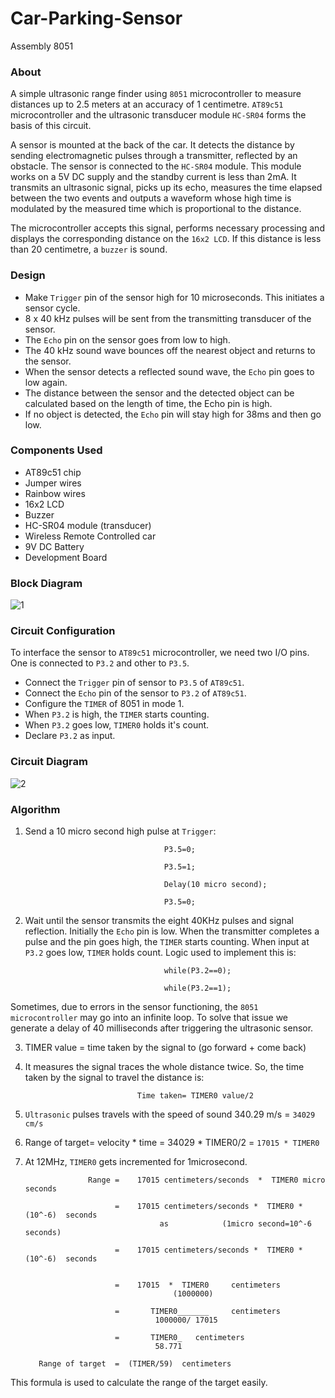 # Car-Parking-Sensor

Assembly 8051

### About
A simple ultrasonic range finder using `8051` microcontroller to measure distances up to 2.5 meters at an accuracy of 1
centimetre. `AT89c51` microcontroller and the ultrasonic transducer module `HC-SR04` forms the basis of this circuit.

A sensor is mounted at the back of the car. It detects the distance by sending electromagnetic
pulses through a transmitter, reflected by an obstacle. The sensor is connected to the `HC-SR04` module. This module works on a 5V DC supply and the standby current is less than 2mA. It transmits an ultrasonic signal, picks up its echo, measures the time elapsed between the two events and outputs a waveform whose high time is modulated by the measured time which is proportional to the distance. 

The microcontroller accepts this signal, performs necessary processing and displays the corresponding distance on the `16x2 LCD`. 
If this distance is less than 20 centimetre, a `buzzer` is sound.

### Design
* Make `Trigger` pin of the sensor high for 10 microseconds. This initiates a sensor cycle.
* 8 x 40 kHz pulses will be sent from the transmitting transducer of the sensor.
* The `Echo` pin on the sensor goes from low to high.
* The 40 kHz sound wave bounces off the nearest object and returns to the sensor.
* When the sensor detects a reflected sound wave, the `Echo` pin goes to low again.
* The distance between the sensor and the detected object can be calculated based on the length of time, the Echo pin is high.
* If no object is detected, the `Echo` pin will stay high for 38ms and then go low. 

### Components Used
*	AT89c51 chip 
*	Jumper wires
* Rainbow wires
* 16x2 LCD
* Buzzer
* HC-SR04 module (transducer)
* Wireless Remote Controlled car
* 9V DC Battery
* Development Board

### Block Diagram
![1](https://user-images.githubusercontent.com/23147474/30789155-7e7a9570-a171-11e7-944a-6f9712aa4b9f.JPG)

### Circuit Configuration
To interface the sensor to `AT89c51` microcontroller, we need two I/O pins. One is connected to `P3.2` and other to `P3.5`.
* Connect the `Trigger` pin of sensor to `P3.5` of `AT89c51`.
* Connect the `Echo` pin of the sensor to `P3.2` of `AT89c51`.
* Configure the `TIMER` of 8051 in mode 1.
* When `P3.2` is high, the `TIMER` starts counting.
* When `P3.2` goes low, `TIMER0` holds it's count.
* Declare `P3.2` as input.

### Circuit Diagram
![2](https://user-images.githubusercontent.com/23147474/30789361-0873a662-a173-11e7-83fa-970c5779dca9.JPG)


### Algorithm
1. Send a 10 micro second high pulse at `Trigger`: 

                                      P3.5=0;
                                      
                                      P3.5=1;
                                      
                                      Delay(10 micro second);
                                      
                                      P3.5=0;
                                      
2. Wait until the sensor transmits the eight 40KHz pulses and signal reflection. Initially the `Echo` pin is low. When the transmitter completes a pulse and the pin goes high, the `TIMER` starts counting. When input at `P3.2` goes low, `TIMER` holds count. Logic used to implement this is:

                                      while(P3.2==0);
                                      
                                      while(P3.2==1); 
                                      
Sometimes, due to errors in the sensor functioning, the `8051 microcontroller` may go into an infinite loop. To solve that issue we generate a delay of 40 milliseconds after triggering the ultrasonic sensor.
 
3. TIMER value = time taken by the signal to (go forward + come back)

4. It measures the signal traces the whole distance twice. So, the time taken by the signal to travel the distance is:

                                Time taken= TIMER0 value/2

5. `Ultrasonic` pulses travels with the speed of sound 340.29 m/s = `34029 cm/s`

6. Range of target= velocity * time = 34029 * TIMER0/2 =  `17015 * TIMER0`
                                                  
7. At 12MHz, `TIMER0` gets incremented for 1microsecond.

                     Range =    17015 centimeters/seconds  *  TIMER0 micro seconds

                           =    17015 centimeters/seconds *  TIMER0 * (10^-6)  seconds                 
                                     as            (1micro second=10^-6 seconds)
                        
                           =    17015 centimeters/seconds *  TIMER0 * (10^-6)  seconds  
                         
                              
                           =    17015  *  TIMER0     centimeters 
                                        (1000000)   
                           
                           =       TIMER0_______     centimeters 
                                    1000000/ 17015  

                           =       TIMER0_   centimeters 
                                    58.771

          Range of target  =  (TIMER/59)  centimeters 
                   
This formula is used to calculate the range of the target easily.


